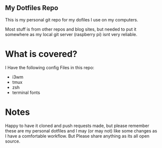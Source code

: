 My Dotfiles Repo
------------------

This is my personal git repo for my dofiles I use on my computers.

Most stuff is from other repos and blog sites, but needed to put it somewhere as my local git server (raspberry pi) isnt very reliable.

# What is covered?

I Have the following config Files in this repo:
* i3wm
* tmux
* zsh
* terminal fonts

# Notes

Happy to have it cloned and push requests made, but please remember these are my personal dotfiles and I may (or may not) like some changes as I have a comfortable workflow. But Please share anything as its all open source.
